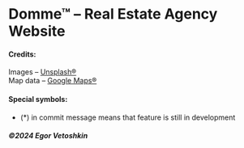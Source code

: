 # Domme™ – Real Estate Agency Website

#### Credits:  
Images – [Unsplash®](https://unsplash.com/)\
Map data – [Google Maps®](https://www.google.com/maps)

#### Special symbols:
- (\*) in commit message means that feature is still in development

##### ©2024 Egor Vetoshkin
